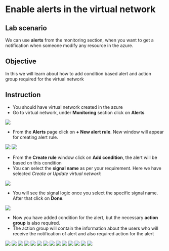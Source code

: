 # Enable alerts in the virtual network

## Lab scenario

We can use **alerts** from the monitoring section, when you want to get a notification when someone modify any resource in the azure. 

## Objective

In this we will learn about how to add condition based alert and action group required for the virtual network

## Instruction

- You should have virtual network created in the azure
- Go to virtual network, under **Monitoring** section click on **Alerts**

<img src="Images/Virtual Network - Add alert/VNet alert page.png">

- From the **Alerts** page click on **+ New alert rule**. New window will appear for creating alert rule. 

<img src="Images/Virtual Network - Add alert/Create alert rule 1.png">

<img src="Images/Virtual Network - Add alert/Create alert rule 2.png">

- From the **Create rule** window click on **Add condition**, the alert will be based on this condition
- You can select the **signal name** as per your requirement. Here we have selected *Create or Update virtual network*

<img src="Images/Virtual Network - Add alert/Select a signal.png">

- You will see the signal logic once you select the specific signal name. After that click on **Done**.
  
<img src="Images/Virtual Network - Add alert/Configure signal logic.png">

- Now you have added condition for the alert, but the necessary **action group** is also required. 
- The action group will contain the information about the users who will receive the notification of alert and also required action for the alert

<img src="Images/Virtual Network - Add alert/Add action group.png">

<img src="Images/Virtual Network - Add alert/Create action group basic.png">

<img src="Images/Virtual Network - Add alert/Create action group notification.png">

<img src="Images/Virtual Network - Add alert/Email or SMS.png">

<img src="Images/Virtual Network - Add alert/Create action group notification 2.png">

<img src="Images/Virtual Network - Add alert/Create action group actions.png">

<img src="Images/Virtual Network - Add alert/Create alert rule final.png">

<img src="Images/Virtual Network - Add alert/Email alert activated 1.png">

<img src="Images/Virtual Network - Add alert/Email alert activated 2.png">

<img src="Images/Virtual Network - Add alert/Alert page with alerts.png">

<img src="Images/Virtual Network - Add alert/All alerts.png">

<img src="Images/Virtual Network - Add alert/Change alert state.png">

<img src="Images/Virtual Network - Add alert/Select a alert state.png">

<img src="Images/Virtual Network - Add alert/Closed and acknowledge alerts.png">


